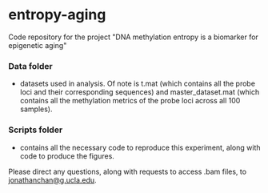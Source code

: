 # entropy-aging
Code repository for the project "DNA methylation entropy is a biomarker for epigenetic aging"

### Data folder ###
- datasets used in analysis. Of note is t.mat (which contains all the probe loci and their corresponding sequences) and master_dataset.mat (which contains all the methylation metrics of the probe loci across all 100 samples).

### Scripts folder ###
- contains all the necessary code to reproduce this experiment, along with code to produce the figures.


Please direct any questions, along with requests to access .bam files, to jonathanchan@g.ucla.edu.
